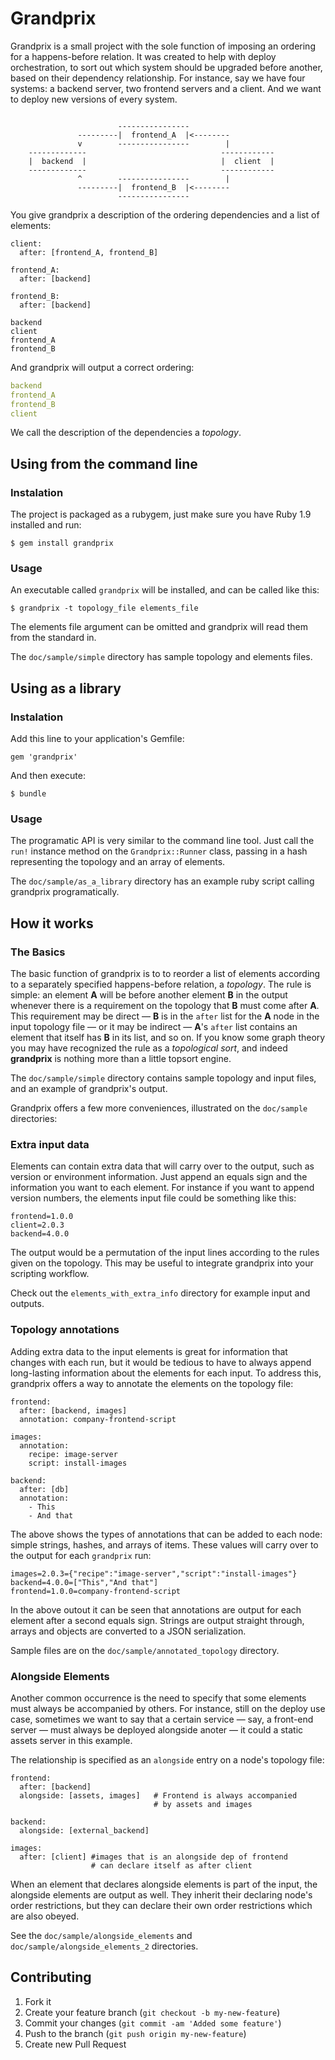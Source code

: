 # Grandprix

Grandprix is a small project with the sole function of imposing an ordering for
a happens-before relation. It was created to help with deploy orchestration, to
sort out which system should be upgraded before another, based on their
dependency relationship. For instance, say we have four systems: a backend
server, two frontend servers and a client. And we want to deploy new versions of
every system.

```                
                    
                        ----------------
               ---------|  frontend_A  |<--------
               v        ----------------        |
    -------------                              ------------  
    |  backend  |                              |  client  | 
    -------------                              ------------ 
               ^        ----------------        |
               ---------|  frontend_B  |<--------
                        ----------------
```

 You give grandprix a description of the ordering dependencies and a list of
 elements:

```
client:
  after: [frontend_A, frontend_B]

frontend_A:
  after: [backend]

frontend_B:
  after: [backend]
```

```
backend
client
frontend_A
frontend_B
```

And grandprix will output a correct ordering:

```yaml
backend
frontend_A
frontend_B
client
```

We call the description of the dependencies a _topology_.

## Using from the command line

### Instalation
The project is packaged as a rubygem, just make sure you have Ruby 1.9 installed
and run:

    $ gem install grandprix

### Usage
An executable called `grandprix` will be installed, and can be called like this:

    $ grandprix -t topology_file elements_file

The elements file argument can be omitted and grandprix will read them from
the standard in.

The `doc/sample/simple` directory has sample topology and elements files.


## Using as a library

### Instalation
Add this line to your application's Gemfile:

    gem 'grandprix'

And then execute:

    $ bundle

### Usage

The programatic API is very similar to the command line tool. Just call the
`run!` instance method on the `Grandprix::Runner` class, passing in a hash
representing the topology and an array of elements.

The `doc/sample/as_a_library` directory has an example ruby script calling
grandprix programatically.


## How it works

### The Basics

The basic function of grandprix is to to reorder a list of elements according to
a separately specified happens-before relation, a _topology_. The rule is
simple: an element **A** will be before another element **B** in the output
whenever there is a requirement on the topology that **B** must come after
**A**. This requirement may be direct — **B** is in the `after` list for the
**A** node in the input topology file — or it may be indirect — **A**'s `after`
list contains an element that itself has **B** in its list, and so on. If you
know some graph theory you may have recognized the rule as a _topological sort_,
and indeed **grandprix** is nothing more than a little topsort engine.

The `doc/sample/simple` directory contains sample topology and input files, and
an example of grandprix's output.

Grandprix offers a few more conveniences, illustrated on the `doc/sample`
directories:

### Extra input data
Elements can contain extra data that will carry over to the output, such as
version or environment information. Just append an equals sign and the information
you want to each element. For instance if you want to append version numbers, the
elements input file could be something like this: 

```
frontend=1.0.0
client=2.0.3
backend=4.0.0
```

The output would be a permutation of the input lines according to the rules
given on the topology. This may be useful to integrate grandprix into your
scripting workflow.

Check out the `elements_with_extra_info` directory for example input and
outputs.

### Topology annotations
Adding extra data to the input elements is great for information that changes
with each run, but it would be tedious to have to always append long-lasting 
information about the elements for each input. To address this, grandprix 
offers a way to annotate the elements on the topology file:

```
frontend:
  after: [backend, images]
  annotation: company-frontend-script 

images:
  annotation:              
    recipe: image-server
    script: install-images

backend:
  after: [db]
  annotation:    
    - This
    - And that
```

The above shows the types of annotations that can be added to each node: simple
strings, hashes, and arrays of items. These values will carry over to the
output for each `grandprix` run:

```
images=2.0.3={"recipe":"image-server","script":"install-images"}
backend=4.0.0=["This","And that"]
frontend=1.0.0=company-frontend-script
```

In the above outout it can be seen that annotations are output for each element
after a second equals sign. Strings are output straight through, arrays and
objects are converted to a JSON serialization.

Sample files are on the `doc/sample/annotated_topology` directory.

### Alongside Elements
Another common occurrence is the need to specify that some elements must always
be accompanied by others. For instance, still on the deploy use case, sometimes
we want to say that a certain service — say, a front-end server — must always be
deployed alongside anoter — it could a static assets server in this example. 

The relationship is specified as an `alongside` entry on a node's topology file:

```
frontend:
  after: [backend]             
  alongside: [assets, images]   # Frontend is always accompanied
                                # by assets and images

backend:
  alongside: [external_backend]

images:
  after: [client] #images that is an alongside dep of frontend
                  # can declare itself as after client
```

When an element that declares alongside elements is part of the input, the
alongside elements are output as well. They inherit their declaring node's order
restrictions, but they can declare their own order restrictions which are also
obeyed.

See the `doc/sample/alongside_elements` and `doc/sample/alongside_elements_2`
directories.


## Contributing

1. Fork it
2. Create your feature branch (`git checkout -b my-new-feature`)
3. Commit your changes (`git commit -am 'Added some feature'`)
4. Push to the branch (`git push origin my-new-feature`)
5. Create new Pull Request
